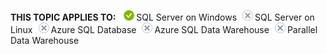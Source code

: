 <Token>**THIS TOPIC APPLIES TO:** ![yes](media/yes.png)SQL Server on Windows![no](media/no.png)SQL Server on Linux![no](media/no.png)Azure SQL Database![no](media/no.png)Azure SQL Data Warehouse![no](media/no.png)Parallel Data Warehouse </Token>